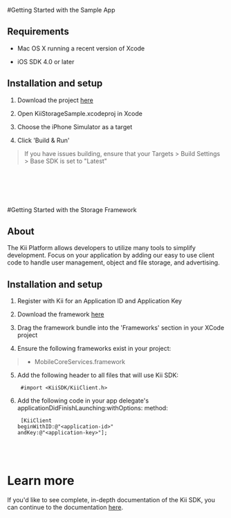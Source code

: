 #Getting Started with the Sample App

## Requirements

- Mac OS X running a recent version of Xcode

- iOS SDK 4.0 or later

## Installation and setup

1. Download the project <a href="https://github.com/kii-dev-jenkins/KiiiOSSampleApps/tree/master/KiiStorageSample">here</a>

2. Open KiiStorageSample.xcodeproj in Xcode

3. Choose the iPhone Simulator as a target

4. Click 'Build & Run'
> If you have issues building, ensure that your Targets > Build Settings > Base SDK is set to "Latest"

<br><br><br><br>

#Getting Started with the Storage Framework

## About

The Kii Platform allows developers to utilize many tools to simplify development. Focus on your application by adding our easy to use client code to handle user management, object and file storage, and advertising.

## Installation and setup

1. Register with Kii for an Application ID and Application Key

2. Download the framework <a href="http://static.kii.com/devportal/production/download/ios_cloud/KiiSDK.framework.zip">here</a>

3. Drag the framework bundle into the 'Frameworks' section in your XCode project

4. Ensure the following frameworks exist in your project:
>- MobileCoreServices.framework

5. Add the following header to all files that will use Kii SDK:<pre><code>			#import &lt;KiiSDK/KiiClient.h&gt;</code></pre>

6. Add the following code in your app delegate's applicationDidFinishLaunching:withOptions: method:<pre><code>			[KiiClient beginWithID:@"&lt;application-id&gt;"
                		 	 andKey:@"&lt;application-key&gt;"];</code></pre>


<br><br>

# Learn more

If you'd like to see complete, in-depth documentation of the Kii SDK, you can continue to the documentation <a href="https://developer.kii.com/docs">here</a>.
